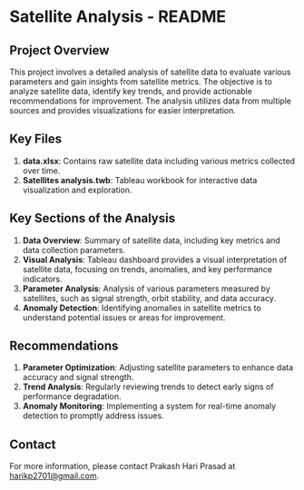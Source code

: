 
# Satellite Analysis - README

## Project Overview
This project involves a detailed analysis of satellite data to evaluate various parameters and gain insights from satellite metrics. The objective is to analyze satellite data, identify key trends, and provide actionable recommendations for improvement. The analysis utilizes data from multiple sources and provides visualizations for easier interpretation.

## Key Files
1. **data.xlsx**: Contains raw satellite data including various metrics collected over time.
2. **Satellites analysis.twb**: Tableau workbook for interactive data visualization and exploration.

## Key Sections of the Analysis
1. **Data Overview**: Summary of satellite data, including key metrics and data collection parameters.
2. **Visual Analysis**: Tableau dashboard provides a visual interpretation of satellite data, focusing on trends, anomalies, and key performance indicators.
3. **Parameter Analysis**: Analysis of various parameters measured by satellites, such as signal strength, orbit stability, and data accuracy.
4. **Anomaly Detection**: Identifying anomalies in satellite metrics to understand potential issues or areas for improvement.

## Recommendations
1. **Parameter Optimization**: Adjusting satellite parameters to enhance data accuracy and signal strength.
2. **Trend Analysis**: Regularly reviewing trends to detect early signs of performance degradation.
3. **Anomaly Monitoring**: Implementing a system for real-time anomaly detection to promptly address issues.

## Contact
For more information, please contact Prakash Hari Prasad at harikp2701@gmail.com.
